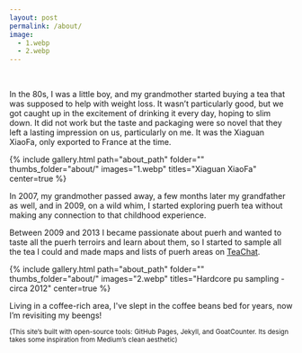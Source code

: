 ```yaml
---
layout: post
permalink: /about/
image:
  - 1.webp
  - 2.webp
---
```


<br>

<p>
In the 80s, I was a little boy, and my grandmother started buying a tea that was supposed to help with weight loss. It wasn’t particularly good, but we got caught up in the excitement of drinking it every day, hoping to slim down. It did not work but the taste and packaging were so novel that they left a lasting impression on us, particularly on me. It was the Xiaguan XiaoFa, only exported to France at the time.
</p>

<!-- XIAGUAN TUO -->
{% include gallery.html 
path="about_path"
folder="" 
thumbs_folder="about/" 
images="1.webp" 
titles="Xiaguan XiaoFa"
center=true
%}

<p>
    In 2007, my grandmother passed away, a few months later my grandfather as well, and in 2009, on a wild whim, I started exploring puerh tea without making any connection to that childhood experience.
</p>

<p>
    Between 2009 and 2013 I became passionate about puerh and wanted to taste all the puerh terroirs and learn about them, so I started to sample all the tea I could and made maps and lists of puerh areas on <a href="https://www.teachat.com/viewtopic.php?t=17948" target="_blank" rel="noopener noreferrer nofollow">TeaChat</a>. 
</p>

<!-- SAMPLING PUERH -->
{% include gallery.html 
path="about_path"
folder="" 
thumbs_folder="about/" 
images="2.webp" 
titles="Hardcore pu sampling - circa 2012"
center=true
%}

<p>
    Living in a coffee-rich area, I've slept in the coffee beans bed for years, now I’m revisiting my beengs!
</p>

<p>
    <small>(This site’s built with open-source tools: GitHub Pages, Jekyll, and GoatCounter. Its design takes some inspiration from Medium’s clean aesthetic)</small>
</p>
